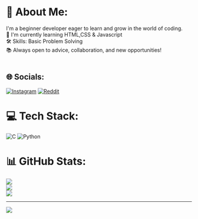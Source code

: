 # 💫 About Me:
 I'm a beginner developer eager to learn and grow in the world of coding.
 <br>🌱 I'm currently learning HTML,CSS & Javascript<br>🛠️ Skills: Basic Problem Solving<br>📚 Always open to advice, collaboration, and new opportunities!<br><br>


## 🌐 Socials:
[![Instagram](https://img.shields.io/badge/Instagram-%23E4405F.svg?logo=Instagram&logoColor=white)](https://instagram.com/mithunn_23_) [![Reddit](https://img.shields.io/badge/Reddit-%23FF4500.svg?logo=Reddit&logoColor=white)](https://reddit.com/user/Ashamed_Performer_82) 

# 💻 Tech Stack:
![C](https://img.shields.io/badge/c-%2300599C.svg?style=for-the-badge&logo=c&logoColor=white) ![Python](https://img.shields.io/badge/python-3670A0?style=for-the-badge&logo=python&logoColor=ffdd54)
# 📊 GitHub Stats:
![](https://github-readme-stats.vercel.app/api?username=MithunS23&theme=cobalt&hide_border=false&include_all_commits=true&count_private=true)<br/>
![](https://github-readme-streak-stats.herokuapp.com/?user=MithunS23&theme=cobalt&hide_border=false)<br/>
![](https://github-readme-stats.vercel.app/api/top-langs/?username=MithunS23&theme=cobalt&hide_border=false&include_all_commits=true&count_private=true&layout=compact)

---
[![](https://visitcount.itsvg.in/api?id=MithunS23&icon=0&color=0)](https://visitcount.itsvg.in)

<!-- Proudly created with GPRM ( https://gprm.itsvg.in ) -->
